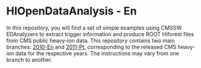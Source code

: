 # HIOpenDataAnalysis - En

In this repository, you will find a set of simple examples using CMSSW EDAnalyzers to extract trigger information and produce ROOT Hiforest files from CMS public heavy-ion data. This repository contains two main branches: [2010-En](https://github.com/thiagorangel45/HIOpenDataAnalysis/tree/2010-En) and [2011-Pt](https://github.com/thiagorangel45/HIOpenDataAnalysis/tree/2011-En), corresponding to the released CMS heavy-ion data for the respective years. The instructions may vary from one branch to another.
